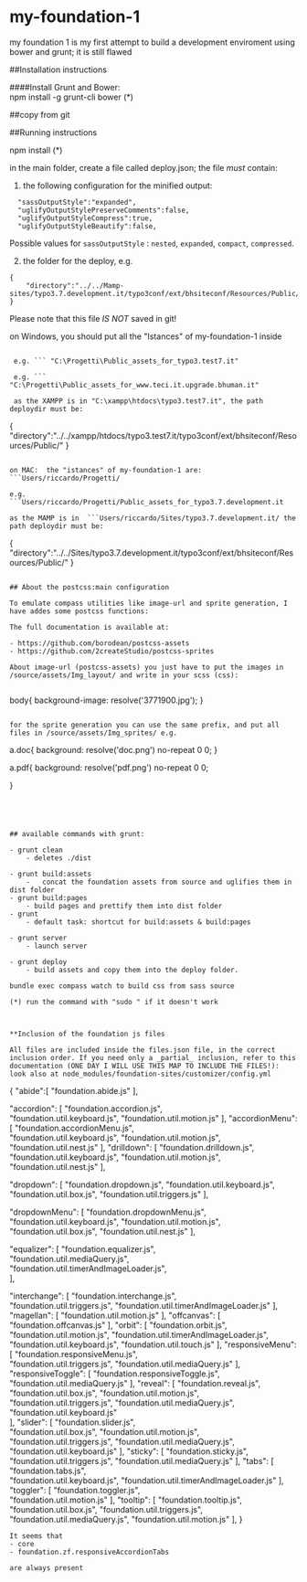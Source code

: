 # my-foundation-1
my foundation 1 is my first attempt to build a development enviroment using bower and grunt; it is still flawed

##Installation instructions 

####Install Grunt and Bower:  
npm install -g grunt-cli bower (*)

##copy from git


##Running instructions 

npm install (*)


in the main folder, create a file called deploy.json; the file *must* contain:

1) the following configuration for the minified output:

```
  "sassOutputStyle":"expanded",
  "uglifyOutputStylePreserveComments":false,
  "uglifyOutputStyleCompress":true,
  "uglifyOutputStyleBeautify":false,
```
Possible values for `sassOutputStyle` : `nested`, `expanded`, `compact`, `compressed`.


2) the folder for the deploy, e.g.

```
{
	"directory":"../../Mamp-sites/typo3.7.development.it/typo3conf/ext/bhsiteconf/Resources/Public/"
}
```

Please note that this file _IS NOT_ saved in git! 

on Windows, you should put all the "Istances" of my-foundation-1  inside 

```C:\Progetti\
 
 e.g. ``` "C:\Progetti\Public_assets_for_typo3.test7.it"
 
 e.g. ``` "C:\Progetti\Public_assets_for_www.teci.it.upgrade.bhuman.it"  
  
 as the XAMPP is in "C:\xampp\htdocs\typo3.test7.it", the path deploydir must be:

```
{
	"directory":"../../xampp/htdocs/typo3.test7.it/typo3conf/ext/bhsiteconf/Resources/Public/"
}
```

on MAC:  the "istances" of my-foundation-1 are: ```Users/riccardo/Progetti/

e.g. ```Users/riccardo/Progetti/Public_assets_for_typo3.7.development.it

as the MAMP is in  ```Users/riccardo/Sites/typo3.7.development.it/ the path deploydir must be:
```
{
	"directory":"../../Sites/typo3.7.development.it/typo3conf/ext/bhsiteconf/Resources/Public/"
}
```

## About the postcss:main configuration

To emulate compass utilities like image-url and sprite generation, I have addes some postcss functions:

The full documentation is available at:

- https://github.com/borodean/postcss-assets
- https://github.com/2createStudio/postcss-sprites

About image-url (postcss-assets) you just have to put the images in /source/assets/Img_layout/ and write in your scss (css):


```
body{
 background-image: resolve('3771900.jpg');
}
```

for the sprite generation you can use the same prefix, and put all files in /source/assets/Img_sprites/ e.g.
```
a.doc{
  background: resolve('doc.png') no-repeat 0 0;
}

a.pdf{
  background: resolve('pdf.png') no-repeat 0 0;

}
```




## available commands with grunt:

- grunt clean
	- deletes ./dist

- grunt build:assets
	- 	concat the foundation assets from source and uglifies them in dist folder
- grunt build:pages
	- build pages and prettify them into dist folder
- grunt
	- default task: shortcut for build:assets & build:pages

- grunt server
	- launch server

- grunt deploy
	- build assets and copy them into the deploy folder.	

bundle exec compass watch to build css from sass source

(*) run the command with "sudo " if it doesn't work



**Inclusion of the foundation js files

All files are included inside the files.json file, in the correct inclusion order. If you need only a _partial_ inclusion, refer to this documentation (ONE DAY I WILL USE THIS MAP TO INCLUDE THE FILES!):
look also at node_modules/foundation-sites/customizer/config.yml

```
{
  "abide":[
    "foundation.abide.js"
  ],
  
  "accordion": [
    "foundation.accordion.js",    
      "foundation.util.keyboard.js",
      "foundation.util.motion.js"
  ],
  "accordionMenu": [
    "foundation.accordionMenu.js",  
      "foundation.util.keyboard.js",
      "foundation.util.motion.js",
      "foundation.util.nest.js"
  ],
  "drilldown": [
    "foundation.drilldown.js",
      "foundation.util.keyboard.js",
      "foundation.util.motion.js",
      "foundation.util.nest.js"
  ],
  
  "dropdown": [
    "foundation.dropdown.js",
      "foundation.util.keyboard.js",
      "foundation.util.box.js",
      "foundation.util.triggers.js"
  ],  
  
  "dropdownMenu": [
    "foundation.dropdownMenu.js",
      "foundation.util.keyboard.js",
      "foundation.util.motion.js",
      "foundation.util.box.js",
      "foundation.util.nest.js"
  ],

  "equalizer": [
    "foundation.equalizer.js",    
      "foundation.util.mediaQuery.js",  
      "foundation.util.timerAndImageLoader.js",   
  ],

  "interchange": [
    "foundation.interchange.js",  
      "foundation.util.triggers.js",
      "foundation.util.timerAndImageLoader.js"
  ],
  "magellan": [
    "foundation.util.motion.js"
  ],
  "offcanvas": [
    "foundation.offcanvas.js"
  ],
  "orbit": [
    "foundation.orbit.js",  
      "foundation.util.motion.js",
      "foundation.util.timerAndImageLoader.js",
      "foundation.util.keyboard.js",
      "foundation.util.touch.js"
  ],
  "responsiveMenu": [
    "foundation.responsiveMenu.js",    
      "foundation.util.triggers.js",
      "foundation.util.mediaQuery.js"
  ],
  "responsiveToggle": [
    "foundation.responsiveToggle.js",  
      "foundation.util.mediaQuery.js"
  ],
  "reveal": [
    "foundation.reveal.js",  
      "foundation.util.box.js",
      "foundation.util.motion.js",
      "foundation.util.triggers.js",
      "foundation.util.mediaQuery.js",
      "foundation.util.keyboard.js"      
  ],
  "slider": [
    "foundation.slider.js",  
      "foundation.util.box.js",
      "foundation.util.motion.js",
      "foundation.util.triggers.js",
      "foundation.util.mediaQuery.js",
      "foundation.util.keyboard.js" 
  ],
  "sticky": [
    "foundation.sticky.js",    
      "foundation.util.triggers.js",
      "foundation.util.mediaQuery.js"
  ],
  "tabs": [
    "foundation.tabs.js",    
      "foundation.util.keyboard.js",
      "foundation.util.timerAndImageLoader.js"
  ],
  "toggler": [
    "foundation.toggler.js",     
      "foundation.util.motion.js"
  ],
  "tooltip": [
    "foundation.tooltip.js",       
      "foundation.util.box.js",
      "foundation.util.triggers.js",
      "foundation.util.mediaQuery.js",
      "foundation.util.motion.js"
  ],
}
```
It seems that
- core
- foundation.zf.responsiveAccordionTabs

are always present